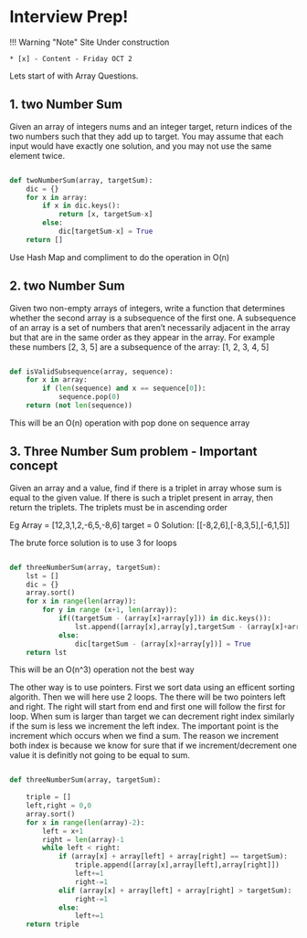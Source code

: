 # Interview Prep!

!!! Warning "Note"
    Site Under construction

    * [x] - Content - Friday OCT 2

Lets start of with Array Questions.



## 1. two Number Sum

Given an array of integers nums and an integer target, return indices of the two numbers such that they add up to target.
You may assume that each input would have exactly one solution, and you may not use the same element twice.

``` py

def twoNumberSum(array, targetSum):
    dic = {}
	for x in array:
		if x in dic.keys():
			return [x, targetSum-x]
		else:
			dic[targetSum-x] = True
	return []
```

Use Hash Map and compliment to do the operation in O(n)


## 2. two Number Sum

Given two non-empty arrays of integers, write a function that determines whether the second array is a subsequence of the first one.
A subsequence of an array is a set of numbers that aren’t necessarily adjacent in the array but that are in the same order as they appear in the array. For example these numbers
[2, 3, 5]
are a subsequence of the array:
[1, 2, 3, 4, 5]

``` py

def isValidSubsequence(array, sequence):
	for x in array:
		if (len(sequence) and x == sequence[0]):
			sequence.pop(0)
	return (not len(sequence))

```
This will be an O(n) operation with pop done on sequence array


## 3. Three Number Sum problem - Important concept

Given an array and a value, find if there is a triplet in array whose sum is equal to the given value. If there is such a triplet present in array, then return the triplets. The triplets must be in ascending order

Eg Array = [12,3,1,2,-6,5,-8,6] target = 0
Solution: [[-8,2,6],[-8,3,5],[-6,1,5]]

The brute force solution is to use 3 for loops 

``` py

def threeNumberSum(array, targetSum):
	lst = []
	dic = {}
	array.sort()
	for x in range(len(array)):
		for y in range (x+1, len(array)):
			if((targetSum - (array[x]+array[y])) in dic.keys()):
				lst.append([array[x],array[y],targetSum - (array[x]+array[y])])
			else:
				dic[targetSum - (array[x]+array[y])] = True
	return lst

```
This will be an O(n^3) operation not the best way

The other way is to use pointers. First we sort data using an efficent sorting algorith. Then we will here use 2 loops. The there will be two pointers left and right.
The right will start from end and first one will follow the first for loop.
When sum is larger than target we can decrement right index similarly if the sum is less we increment the left index.
The important point is the increment which occurs when we find a sum. The reason we increment both index is because we know for sure that if we increment/decrement one value it is definitly not going to be equal to sum. 

```py

def threeNumberSum(array, targetSum):
    
	triple = []
	left,right = 0,0
	array.sort()
	for x in range(len(array)-2):
		left = x+1
		right = len(array)-1
		while left < right:
			if (array[x] + array[left] + array[right] == targetSum):
				triple.append([array[x],array[left],array[right]])
				left+=1
				right-=1
			elif (array[x] + array[left] + array[right] > targetSum):
				right-=1
			else:
				left+=1
	return triple
			
```

